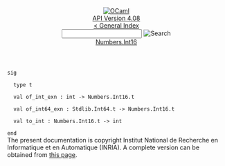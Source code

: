 <!-- ((! set title API !)) ((! set documentation !)) ((! set api !)) ((! set nobreadcrumb !)) -->
<div class="api"><header><nav class="toc brand"><a class="brand" href="https://ocaml.org/"><img src="colour-logo-gray.svg" class="svg" alt="OCaml"></a></nav><nav class="toc"><div class="toc_version"><a href="/docs" id="version-select">API Version 4.08</a></div><a href="index.html">&lt; General Index</a><div class="api_search"><input type="text" name="apisearch" id="api_search" oninput="mySearch(false);" onkeypress="this.oninput();" onclick="this.oninput();" onpaste="this.oninput();">
<img src="search_icon.svg" alt="Search" class="svg" onclick="mySearch(false)"></div>
<div id="search_results"></div><div class="toc_title"><a href="Numbers.Int16.html">Numbers.Int16</a></div><ul></ul></nav></header>
<code class="code"><span class="keyword">sig</span><br>
&nbsp;&nbsp;<span class="keyword">type</span>&nbsp;t<br>
&nbsp;&nbsp;<span class="keyword">val</span>&nbsp;of_int_exn&nbsp;:&nbsp;int&nbsp;<span class="keywordsign">-&gt;</span>&nbsp;<span class="constructor">Numbers</span>.<span class="constructor">Int16</span>.t<br>
&nbsp;&nbsp;<span class="keyword">val</span>&nbsp;of_int64_exn&nbsp;:&nbsp;<span class="constructor">Stdlib</span>.<span class="constructor">Int64</span>.t&nbsp;<span class="keywordsign">-&gt;</span>&nbsp;<span class="constructor">Numbers</span>.<span class="constructor">Int16</span>.t<br>
&nbsp;&nbsp;<span class="keyword">val</span>&nbsp;to_int&nbsp;:&nbsp;<span class="constructor">Numbers</span>.<span class="constructor">Int16</span>.t&nbsp;<span class="keywordsign">-&gt;</span>&nbsp;int<br>
<span class="keyword">end</span></code>
<div class="copyright">The present documentation is copyright Institut National de Recherche en Informatique et en Automatique (INRIA). A complete version can be obtained from <a href="http://caml.inria.fr/pub/docs/manual-ocaml/">this page</a>.</div></div>